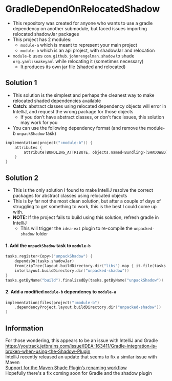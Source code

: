 # GradleDependOnRelocatedShadow
- This repository was created for anyone who wants to use a gradle dependency on another submodule, but faced issues importing relocated shadowJar packages
- This project has 2 modules:
  - `module-a` which is meant to represent your main project
  - `module-b` which is an api project, with shadowJar and relocation
- `module-b` uses `com.github.johnrengelman.shadow` to shade `org.yaml:snakeyaml` while relocating it (sometimes necessary)
  - It produces its own jar file (shaded and relocated)

## Solution 1
- This solution is the simplest and perhaps the cleanest way to make relocated shaded dependencies available
- **Catch:** abstract classes using relocated dependency objects will error in IntelliJ, and request the wrong package for those objects
  - If you don't have abstract classes, or don't face issues, this solution may work for you
- You can use the following dependency format (and remove the module-b `unpackShadow` task)
```kotlin
implementation(project(":module-b")) {
    attributes {
        attribute(BUNDLING_ATTRIBUTE, objects.named<Bundling>(SHADOWED))
    }
}
```
## Solution 2
- This is the only solution I found to make IntelliJ resolve the correct packages for abstract classes using relocated objects
- This is by far not the most clean solution, but after a couple of days of struggling to get something to work, this is the best I could come up with.
- **NOTE:** If the project fails to build using this solution, refresh gradle in IntelliJ
  - This will trigger the `idea-ext` plugin to re-compile the `unpacked-shadow` folder
#### 1. Add the `unpackShadow` task to `module-b`
```kotlin
tasks.register<Copy>("unpackShadow") {
    dependsOn(tasks.shadowJar)
    from(zipTree(layout.buildDirectory.dir("libs").map { it.file(tasks.shadowJar.get().archiveFileName) }))
    into(layout.buildDirectory.dir("unpacked-shadow"))
}
tasks.getByName("build").finalizedBy(tasks.getByName("unpackShadow"))
```
#### 2. Add a modified `module-b` dependency to `module-a`
```kotlin
implementation(files(project(":module-b")
    .dependencyProject.layout.buildDirectory.dir("unpacked-shadow"))
)
```


## Information
For those wondering, this appears to be an issue with IntelliJ and Gradle   
https://youtrack.jetbrains.com/issue/IDEA-163411/Gradle-integration-is-broken-when-using-the-Shadow-Plugin   
IntelliJ recently released an update that seems to fix a similar issue with Maven  
[Support for the Maven Shade Plugin’s renaming workflow](https://www.jetbrains.com/idea/whatsnew/2024-1/#page__content-build-tools)  
Hopefully there's a fix coming soon for Gradle and the shadow plugin
